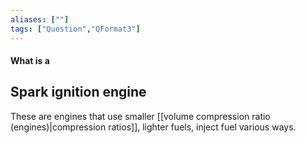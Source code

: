 ```yaml
---
aliases: [""]
tags: ["Question","QFormat3"]
---
```


#### What is a
## Spark ignition engine
These are engines that use smaller [[volume compression ratio (engines)|compression ratios]], lighter fuels, inject fuel various ways.